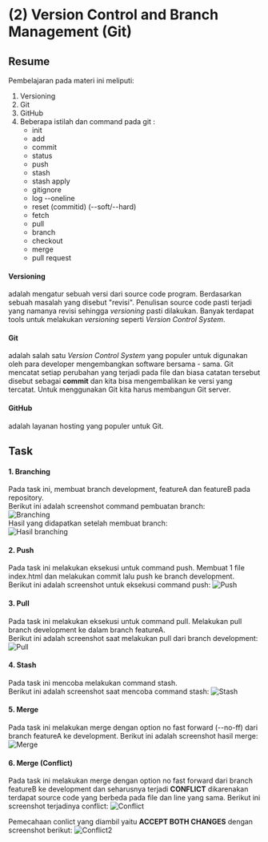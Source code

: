 # (2) Version Control and Branch Management (Git)
## Resume
Pembelajaran pada materi ini meliputi:
1. Versioning
2. Git
3. GitHub
4. Beberapa istilah dan command pada git :
    - init
    - add
    - commit
    - status
    - push
    - stash
    - stash apply
    - gitignore
    - log --oneline
    - reset (commitid) (--soft/--hard)
    - fetch
    - pull
    - branch
    - checkout
    - merge
    - pull request
  
#### Versioning
adalah mengatur sebuah versi dari source code program. Berdasarkan sebuah masalah yang disebut "revisi". Penulisan source code pasti terjadi yang namanya revisi sehingga *versioning* pasti dilakukan. Banyak terdapat tools untuk melakukan *versioning* seperti *Version Control System*.
  
#### Git
adalah salah satu *Version Control System* yang populer untuk digunakan oleh para developer mengembangkan software bersama - sama. Git mencatat setiap perubahan yang terjadi pada file dan biasa catatan tersebut disebut sebagai **commit** dan kita bisa mengembalikan ke versi yang tercatat. Untuk menggunakan Git kita harus membangun Git server.

#### GitHub
adalah layanan hosting yang populer untuk Git.
  
## Task
#### 1. Branching
Pada task ini, membuat branch development, featureA dan featureB pada repository.  
Berikut ini adalah screenshot command pembuatan branch:  
![Branching](./screenshots/branching.png)  
Hasil yang didapatkan setelah membuat branch:  
![Hasil branching](./screenshots/branch_list.png)

#### 2. Push
Pada task ini melakukan eksekusi untuk command push. Membuat 1 file index.html dan melakukan commit lalu push ke branch development.  
Berikut ini adalah screenshot untuk eksekusi command push:
![Push](./screenshots/push_origin_development.png)

#### 3. Pull
Pada task ini melakukan eksekusi untuk command pull. Melakukan pull branch development ke dalam branch featureA.  
Berikut ini adalah screenshot saat melakukan pull dari branch development:
![Pull](./screenshots/pull_origin_development.png)

#### 4. Stash
Pada task ini mencoba melakukan command stash.  
Berikut ini adalah screenshot saat mencoba command stash:
![Stash](./screenshots/stash.png)

#### 5. Merge
Pada task ini melakukan merge dengan option no fast forward (--no-ff) dari branch featureA ke development.
Berikut ini adalah screenshot hasil merge:
![Merge](./screenshots/merge_featureA.png)

#### 6. Merge (Conflict)
Pada task ini melakukan merge dengan option no fast forward dari branch featureB ke development dan seharusnya terjadi **CONFLICT** dikarenakan terdapat source code yang berbeda pada file dan line yang sama.
Berikut ini screenshot terjadinya conflict:
![Conflict](./screenshots/conflict_merge_featureB_2.png)

Pemecahaan conlict yang diambil yaitu **ACCEPT BOTH CHANGES** dengan screenshot berikut:
![Conflict2](./screenshots/conflict_merge_featureB_accept_both.png) 
